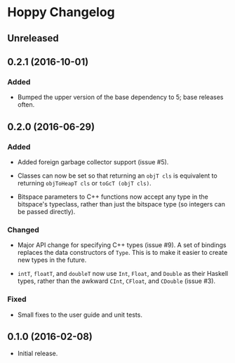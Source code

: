 # Hoppy Changelog

## Unreleased

## 0.2.1 (2016-10-01)
### Added

- Bumped the upper version of the base dependency to 5; base releases often.

## 0.2.0 (2016-06-29)
### Added

- Added foreign garbage collector support (issue #5).

- Classes can now be set so that returning an `objT cls` is equivalent to
  returning `objToHeapT cls` or `toGcT (objT cls)`.

- Bitspace parameters to C++ functions now accept any type in the bitspace's
  typeclass, rather than just the bitspace type (so integers can be passed
  directly).

### Changed

- Major API change for specifying C++ types (issue #9).  A set of bindings
  replaces the data constructors of `Type`.  This is to make it easier to create
  new types in the future.

- `intT`, `floatT`, and `doubleT` now use `Int`, `Float`, and `Double` as their
  Haskell types, rather than the awkward `CInt`, `CFloat`, and `CDouble`
  (issue #3).

### Fixed

- Small fixes to the user guide and unit tests.

## 0.1.0 (2016-02-08)

- Initial release.
